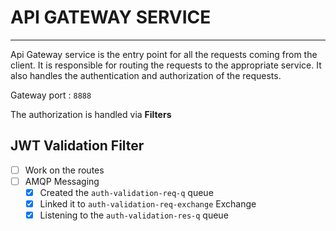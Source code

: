 # API GATEWAY SERVICE

---
Api Gateway service is the entry point for all the requests coming from the client. It is responsible for routing the requests to the appropriate service. It also handles the authentication and authorization of the requests.

Gateway port : `8888`

The authorization is handled via **Filters**

## JWT Validation Filter
- [ ] Work on the routes 
- [ ] AMQP Messaging
  - [x] Created the `auth-validation-req-q` queue
  - [x] Linked it to `auth-validation-req-exchange` Exchange
  - [x] Listening to the `auth-validation-res-q` queue
